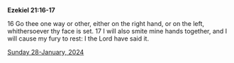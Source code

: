 **Ezekiel 21:16-17**

16 Go thee one way or other, either on the right hand, or on the left, whithersoever thy face is set. 17 I will also smite mine hands together, and I will cause my fury to rest: I the Lord have said it.

[Sunday 28-January, 2024](https://getbible.life/kjv/Ezekiel/21/16-17)
